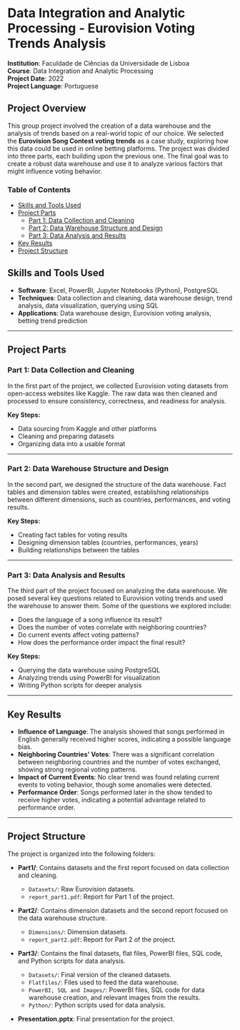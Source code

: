 # Data Integration and Analytic Processing - Eurovision Voting Trends Analysis  
**Institution**: Faculdade de Ciências da Universidade de Lisboa  
**Course**: Data Integration and Analytic Processing  
**Project Date**: 2022  
**Project Language**: Portuguese

## Project Overview
This group project involved the creation of a data warehouse and the analysis of trends based on a real-world topic of our choice. We selected the **Eurovision Song Contest voting trends** as a case study, exploring how this data could be used in online betting platforms. The project was divided into three parts, each building upon the previous one. The final goal was to create a robust data warehouse and use it to analyze various factors that might influence voting behavior.

### Table of Contents
- [Skills and Tools Used](#skills-and-tools-used)
- [Project Parts](#project-parts)
  - [Part 1: Data Collection and Cleaning](#part-1-data-collection-and-cleaning)
  - [Part 2: Data Warehouse Structure and Design](#part-2-data-warehouse-structure-and-design)
  - [Part 3: Data Analysis and Results](#part-3-data-analysis-and-results)
- [Key Results](#key-results)
- [Project Structure](#project-structure)

## Skills and Tools Used
- **Software**: Excel, PowerBI, Jupyter Notebooks (Python), PostgreSQL
- **Techniques**: Data collection and cleaning, data warehouse design, trend analysis, data visualization, querying using SQL
- **Applications**: Data warehouse design, Eurovision voting analysis, betting trend prediction

---

## Project Parts

### Part 1: Data Collection and Cleaning
In the first part of the project, we collected Eurovision voting datasets from open-access websites like Kaggle. The raw data was then cleaned and processed to ensure consistency, correctness, and readiness for analysis.

**Key Steps:**
- Data sourcing from Kaggle and other platforms
- Cleaning and preparing datasets
- Organizing data into a usable format

---

### Part 2: Data Warehouse Structure and Design
In the second part, we designed the structure of the data warehouse. Fact tables and dimension tables were created, establishing relationships between different dimensions, such as countries, performances, and voting results.

**Key Steps:**
- Creating fact tables for voting results
- Designing dimension tables (countries, performances, years)
- Building relationships between the tables

---

### Part 3: Data Analysis and Results
The third part of the project focused on analyzing the data warehouse. We posed several key questions related to Eurovision voting trends and used the warehouse to answer them. Some of the questions we explored include:
- Does the language of a song influence its result?
- Does the number of votes correlate with neighboring countries?
- Do current events affect voting patterns?
- How does the performance order impact the final result?

**Key Steps:**
- Querying the data warehouse using PostgreSQL
- Analyzing trends using PowerBI for visualization
- Writing Python scripts for deeper analysis

---

## Key Results

- **Influence of Language**: The analysis showed that songs performed in English generally received higher scores, indicating a possible language bias.
- **Neighboring Countries' Votes**: There was a significant correlation between neighboring countries and the number of votes exchanged, showing strong regional voting patterns.
- **Impact of Current Events**: No clear trend was found relating current events to voting behavior, though some anomalies were detected.
- **Performance Order**: Songs performed later in the show tended to receive higher votes, indicating a potential advantage related to performance order.

---
## Project Structure

The project is organized into the following folders:

- **Part1/**: Contains datasets and the first report focused on data collection and cleaning.
  - `Datasets/`: Raw Eurovision datasets.
  - `report_part1.pdf`: Report for Part 1 of the project.
  
- **Part2/**: Contains dimension datasets and the second report focused on the data warehouse structure.
  - `Dimensions/`: Dimension datasets.
  - `report_part2.pdf`: Report for Part 2 of the project.
  
- **Part3/**: Contains the final datasets, flat files, PowerBI files, SQL code, and Python scripts for data analysis.
  - `Datasets/`: Final version of the cleaned datasets.
  - `Flatfiles/`: Files used to feed the data warehouse.
  - `PowerBI, SQL and Images/`: PowerBI files, SQL code for data warehouse creation, and relevant images from the results.
  - `Python/`: Python scripts used for data analysis.
  
- **Presentation.pptx**: Final presentation for the project.
